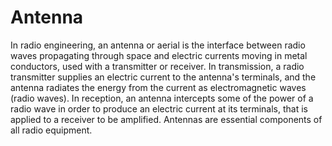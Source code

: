 # Antenna
In radio engineering, an antenna or aerial is the interface between radio waves propagating through space and electric currents moving in metal conductors, used with a transmitter or receiver. In transmission, a radio transmitter supplies an electric current to the antenna's terminals, and the antenna radiates the energy from the current as electromagnetic waves (radio waves). In reception, an antenna intercepts some of the power of a radio wave in order to produce an electric current at its terminals, that is applied to a receiver to be amplified. Antennas are essential components of all radio equipment.
